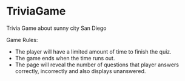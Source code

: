 # TriviaGame
Trivia Game about sunny city San Diego 


Game Rules:

- The player will have a limited amount of time to finish the quiz.
- The game ends when the time runs out. 
- The page will reveal the number of questions that player answers correctly, incorrectly and also displays unanswered.

